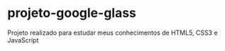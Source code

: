 # projeto-google-glass
 Projeto realizado para estudar meus conhecimentos de HTML5, CSS3 e JavaScript
